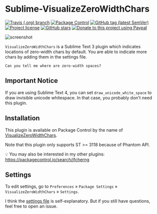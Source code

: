 # Sublime-VisualizeZeroWidthChars

[![Travis (.org) branch](https://img.shields.io/travis/jfcherng/Sublime-VisualizeZeroWidthChars/master?style=flat-square)](https://travis-ci.org/jfcherng/Sublime-VisualizeZeroWidthChars)
[![Package Control](https://img.shields.io/packagecontrol/dt/VisualizeZeroWidthChars?style=flat-square)](https://packagecontrol.io/packages/VisualizeZeroWidthChars)
[![GitHub tag (latest SemVer)](https://img.shields.io/github/tag/jfcherng/Sublime-VisualizeZeroWidthChars?style=flat-square&logo=github)](https://github.com/jfcherng/Sublime-VisualizeZeroWidthChars/tags)
[![Project license](https://img.shields.io/github/license/jfcherng/Sublime-VisualizeZeroWidthChars?style=flat-square&logo=github)](https://github.com/jfcherng/Sublime-VisualizeZeroWidthChars/blob/master/LICENSE)
[![GitHub stars](https://img.shields.io/github/stars/jfcherng/Sublime-VisualizeZeroWidthChars?style=flat-square&logo=github)](https://github.com/jfcherng/Sublime-VisualizeZeroWidthChars/stargazers)
[![Donate to this project using Paypal](https://img.shields.io/badge/paypal-donate-blue.svg?style=flat-square&logo=paypal)](https://www.paypal.me/jfcherng/5usd)

![screenshot](https://raw.githubusercontent.com/jfcherng/Sublime-VisualizeZeroWidthChars/master/docs/screenshot.png)

`VisualizeZeroWidthChars` is a Sublime Text 3 plugin which indicates locations of zero-width chars by default.
You are able to indicate more chars by adding them in the settings file.

```text
Can you tel​l me wh​ere are ​zero-width spaces?
```


## Important Notice

If you are using Sublime Text 4, you can set `draw_unicode_white_space` to draw invisible unicode whitespace.
In that case, you probably don't need this plugin.


## Installation

This plugin is available on Package Control by the name of
[VisualizeZeroWidthChars](https://packagecontrol.io/packages/VisualizeZeroWidthChars).

Note that this plugin only supports ST >= 3118 because of Phantom API.

💡 You may also be interested in my other plugins: https://packagecontrol.io/search/jfcherng


## Settings

To edit settings, go to `Preferences` » `Package Settings` » `VisualizeZeroWidthChars` » `Settings`.

I think the [settings file](https://github.com/jfcherng/Sublime-VisualizeZeroWidthChars/blob/master/VisualizeZeroWidthChars.sublime-settings)
is self-explanatory. But if you still have questions, feel free to open an issue.
